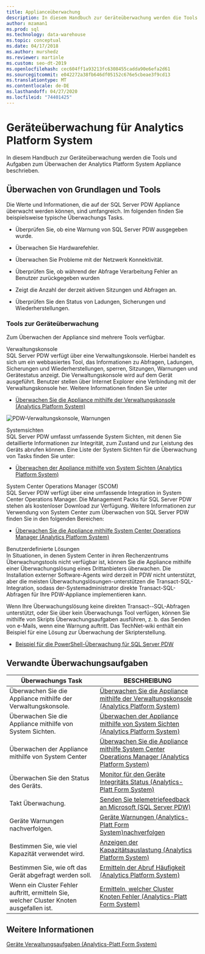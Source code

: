 ```yaml
---
title: Applianceüberwachung
description: In diesem Handbuch zur Geräteüberwachung werden die Tools und Aufgaben zum Überwachen der Analytics Platform System Appliance beschrieben.
author: mzaman1
ms.prod: sql
ms.technology: data-warehouse
ms.topic: conceptual
ms.date: 04/17/2018
ms.author: murshedz
ms.reviewer: martinle
ms.custom: seo-dt-2019
ms.openlocfilehash: cec604ff1a93213fc6308455cadda90e6efa2d61
ms.sourcegitcommit: e042272a38fb646df05152c676e5cbeae3f9cd13
ms.translationtype: MT
ms.contentlocale: de-DE
ms.lasthandoff: 04/27/2020
ms.locfileid: "74401425"
---
```

# <a name="appliance-monitoring-for-analytics-platform-system"></a>Geräteüberwachung für Analytics Platform System
In diesem Handbuch zur Geräteüberwachung werden die Tools und Aufgaben zum Überwachen der Analytics Platform System Appliance beschrieben.  
  
## <a name="monitoring-basics-and-tools"></a><a name="Basics"></a>Überwachen von Grundlagen und Tools  
Die Werte und Informationen, die auf der SQL Server PDW Appliance überwacht werden können, sind umfangreich. Im folgenden finden Sie beispielsweise typische Überwachungs Tasks.  
  
-   Überprüfen Sie, ob eine Warnung von SQL Server PDW ausgegeben wurde.  
  
-   Überwachen Sie Hardwarefehler.  
  
-   Überwachen Sie Probleme mit der Netzwerk Konnektivität.  
  
-   Überprüfen Sie, ob während der Abfrage Verarbeitung Fehler an Benutzer zurückgegeben wurden  
  
-   Zeigt die Anzahl der derzeit aktiven Sitzungen und Abfragen an.  
  
-   Überprüfen Sie den Status von Ladungen, Sicherungen und Wiederherstellungen.  
  
### <a name="appliance-monitoring-tools"></a>Tools zur Geräteüberwachung  
Zum Überwachen der Appliance sind mehrere Tools verfügbar.  
  
Verwaltungskonsole  
SQL Server PDW verfügt über eine Verwaltungskonsole. Hierbei handelt es sich um ein webbasiertes Tool, das Informationen zu Abfragen, Ladungen, Sicherungen und Wiederherstellungen, sperren, Sitzungen, Warnungen und Gerätestatus anzeigt. Die Verwaltungskonsole wird auf dem Gerät ausgeführt. Benutzer stellen über Internet Explorer eine Verbindung mit der Verwaltungskonsole her. Weitere Informationen finden Sie unter  
  
-   [Überwachen Sie die Appliance mithilfe der Verwaltungskonsole &#40;Analytics Platform System&#41;](monitor-the-appliance-by-using-the-admin-console.md)  
  
![PDW-Verwaltungskonsole, Warnungen](./media/appliance-monitoring/SQL_Server_PDW_AdminConsol_Queries.png "SQL_Server_PDW_AdminConsol_Queries")  
  
Systemsichten  
SQL Server PDW umfasst umfassende System Sichten, mit denen Sie detaillierte Informationen zur Integrität, zum Zustand und zur Leistung des Geräts abrufen können. Eine Liste der System Sichten für die Überwachung von Tasks finden Sie unter:  
  
-   [Überwachen der Appliance mithilfe von System Sichten &#40;Analytics Platform System&#41;](monitor-the-appliance-by-using-system-views.md)  
  
System Center Operations Manager (SCOM)  
SQL Server PDW verfügt über eine umfassende Integration in System Center Operations Manager. Die Management Packs für SQL Server PDW stehen als kostenloser Download zur Verfügung. Weitere Informationen zur Verwendung von System Center zum Überwachen von SQL Server PDW finden Sie in den folgenden Bereichen:  
  
-   [Überwachen Sie die Appliance mithilfe System Center Operations Manager &#40;Analytics Platform System&#41;](monitor-the-appliance-by-using-system-center-operations-manager.md)  
  
Benutzerdefinierte Lösungen  
In Situationen, in denen System Center in ihren Rechenzentrums Überwachungstools nicht verfügbar ist, können Sie die Appliance mithilfe einer Überwachungslösung eines Drittanbieters überwachen. Die Installation externer Software-Agents wird derzeit in PDW nicht unterstützt, aber die meisten Überwachungslösungen\-unterstützen die Transact-SQL-Integration, sodass der\-Systemadministrator direkte Transact-SQL-Abfragen für Ihre PDW-Appliance implementieren kann.  
  
Wenn Ihre Überwachungslösung keine direkten Transact\--SQL-Abfragen unterstützt, oder Sie über kein Überwachungs Tool verfügen, können Sie mithilfe von Skripts Überwachungsaufgaben ausführen, z. b. das Senden von e-Mails, wenn eine Warnung auftritt.  Das TechNet-wiki enthält ein Beispiel für eine Lösung zur Überwachung der Skripterstellung.  
  
-   [Beispiel für die PowerShell-Überwachung für SQL Server PDW](https://go.microsoft.com/fwlink/?LinkId=248020)  
   
## <a name="related-monitoring-tasks"></a><a name="Tasks"></a>Verwandte Überwachungsaufgaben  
  
|Überwachungs Task|BESCHREIBUNG|  
|-------------------|---------------|  
|Überwachen Sie die Appliance mithilfe der Verwaltungskonsole.|[Überwachen Sie die Appliance mithilfe der Verwaltungskonsole &#40;Analytics Platform System&#41;](monitor-the-appliance-by-using-the-admin-console.md)|  
|Überwachen Sie die Appliance mithilfe von System Sichten.|[Überwachen der Appliance mithilfe von System Sichten &#40;Analytics Platform System&#41;](monitor-the-appliance-by-using-system-views.md)|  
|Überwachen der Appliance mithilfe von System Center|[Überwachen Sie die Appliance mithilfe System Center Operations Manager &#40;Analytics Platform System&#41;](monitor-the-appliance-by-using-system-center-operations-manager.md)|  
|Überwachen Sie den Status des Geräts.|[Monitor für den Geräte Integritäts Status &#40;Analytics-Platt Form System&#41;](monitor-appliance-health-state.md)|  
|Takt Überwachung.|[Senden Sie telemetriefeedback an Microsoft &#40;SQL Server PDW&#41;](send-telemetry-feedback-to-microsoft-sql-server-pdw.md)|  
|Geräte Warnungen nachverfolgen.|[Geräte Warnungen &#40;Analytics-Platt Form System&#41;nachverfolgen](track-appliance-alerts.md)|  
|Bestimmen Sie, wie viel Kapazität verwendet wird.|[Anzeigen der Kapazitätsauslastung &#40;Analytics Platform System&#41;](view-capacity-utilization.md)|  
|Bestimmen Sie, wie oft das Gerät abgefragt werden soll.|[Ermitteln der Abruf Häufigkeit &#40;Analytics Platform System&#41;](determine-polling-frequency.md)|  
|Wenn ein Cluster Fehler auftritt, ermitteln Sie, welcher Cluster Knoten ausgefallen ist.|[Ermitteln, welcher Cluster Knoten Fehler &#40;Analytics-Platt Form System&#41;](determine-which-cluster-node-failed.md)|  


<!-- MISSING LINKS |Monitor loads.|[Monitor Loads &#40;SQL Server PDW&#41;](../sqlpdw/monitor-loads-sql-server-pdw.md)|  -->  
<!-- MISSING LINKS |Monitor backups and restores.|[Monitor Backups and Restores &#40;SQL Server PDW&#41;](../sqlpdw/monitor-backups-and-restores-sql-server-pdw.md)|  -->  
<!-- MISSING LINKS |Monitor the active queries.|[Monitoring Active Queries &#40;SQL Server PDW&#41;](../sqlpdw/monitoring-active-queries-sql-server-pdw.md)|  -->  
  
## <a name="see-also"></a>Weitere Informationen  
<!-- MISSING LINKS [Common Metadata Query Examples &#40;SQL Server PDW&#41;](../sqlpdw/common-metadata-query-examples-sql-server-pdw.md)  -->  
[Geräte Verwaltungsaufgaben &#40;Analytics-Platt Form System&#41;](appliance-management-tasks.md)  
  
